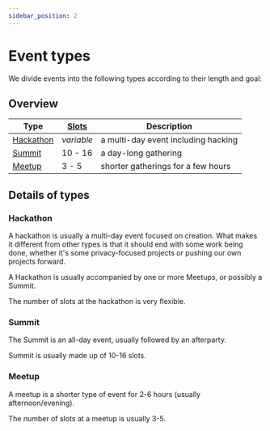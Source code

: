 ```yaml
---
sidebar_position: 2
---
```


# Event types

We divide events into the following types according to their length and goal:

## Overview

| Type | [Slots](/events/concept#slots) | Description |
| --- | --- | --- |
| [Hackathon](#hackathon) | *variable* | a multi-day event including hacking |
| [Summit](#summit) | 10 - 16 | a day-long gathering |
| [Meetup](#meetup) | 3 - 5 | shorter gatherings for a few hours |

## Details of types
### Hackathon

A hackathon is usually a multi-day event focused on creation. What makes it different from other types is that it should end with some work being done, whether it's some privacy-focused projects or pushing our own projects forward.

A Hackathon is usually accompanied by one or more Meetups, or possibly a Summit.

The number of slots at the hackathon is very flexible.

### Summit

The Summit is an all-day event, usually followed by an afterparty.

Summit is usually made up of 10-16 slots.

### Meetup

A meetup is a shorter type of event for 2-6 hours (usually afternoon/evening).

The number of slots at a meetup is usually 3-5.